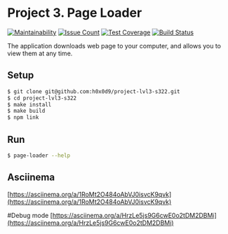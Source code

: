 # Project 3. Page Loader

[![Maintainability](https://api.codeclimate.com/v1/badges/3f8f2039ef842f5a2c55/maintainability)](https://codeclimate.com/github/h0x0d9/project-lvl3-s322/maintainability)
[![Issue Count](https://codeclimate.com/github/h0x0d9/project-lvl3-s322/badges/issue_count.svg)](https://codeclimate.com/github/h0x0d9/project-lvl3-s322)
[![Test Coverage](https://api.codeclimate.com/v1/badges/3f8f2039ef842f5a2c55/test_coverage)](https://codeclimate.com/github/h0x0d9/project-lvl3-s322/test_coverage)
[![Build Status](https://travis-ci.org/h0x0d9/project-lvl3-s322.svg?branch=master)](https://travis-ci.org/h0x0d9/project-lvl3-s322)

The application downloads web page to your computer, and allows you to view them at any time.

## Setup

```sh
$ git clone git@github.com:h0x0d9/project-lvl3-s322.git
$ cd project-lvl3-s322
$ make install
$ make build
$ npm link
```

## Run

```sh
$ page-loader --help
```

## Asciinema
[https://asciinema.org/a/1RoMt2O484oAbVJ0isvcK9qvk](https://asciinema.org/a/1RoMt2O484oAbVJ0isvcK9qvk)

#Debug mode
[https://asciinema.org/a/HrzLe5js9G6cwE0o2tDM2DBMi](https://asciinema.org/a/HrzLe5js9G6cwE0o2tDM2DBMi)
